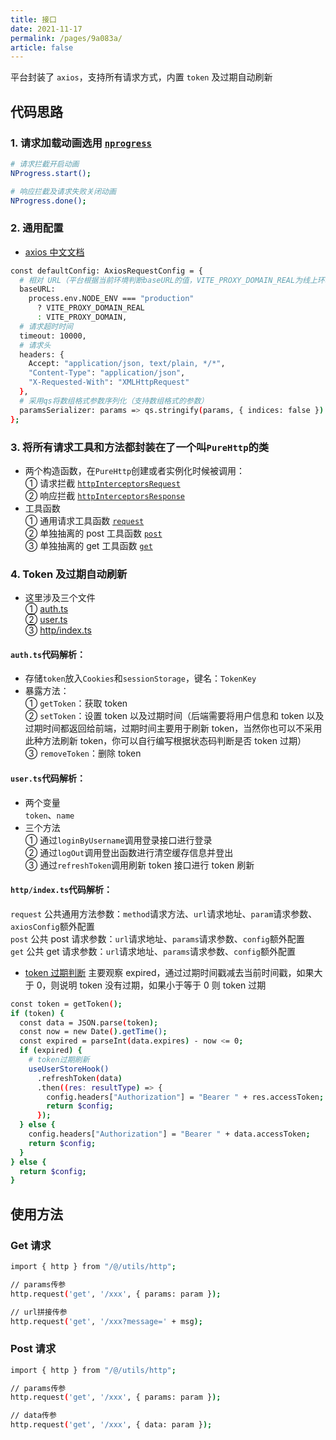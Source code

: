 ```yaml
---
title: 接口
date: 2021-11-17
permalink: /pages/9a083a/
article: false
---
```


平台封装了 `axios`，支持所有请求方式，内置 `token` 及过期自动刷新

## 代码思路

### 1. 请求加载动画选用 [`nprogress`](https://www.npmjs.com/package/nprogress)

```sh
# 请求拦截开启动画
NProgress.start();
```

```sh
# 响应拦截及请求失败关闭动画
NProgress.done();
```

### 2. 通用配置

- [axios 中文文档](http://www.axios-js.com/zh-cn/docs/#axios-request-config-1)

```sh
const defaultConfig: AxiosRequestConfig = {
  # 相对 URL（平台根据当前环境判断baseURL的值，VITE_PROXY_DOMAIN_REAL为线上环境接口地址，VITE_PROXY_DOMAIN为本地开发环境接口代理地址）
  baseURL:
    process.env.NODE_ENV === "production"
      ? VITE_PROXY_DOMAIN_REAL
      : VITE_PROXY_DOMAIN,
  # 请求超时时间
  timeout: 10000,
  # 请求头
  headers: {
    Accept: "application/json, text/plain, */*",
    "Content-Type": "application/json",
    "X-Requested-With": "XMLHttpRequest"
  },
  # 采用qs将数组格式参数序列化（支持数组格式的参数）
  paramsSerializer: params => qs.stringify(params, { indices: false })
};
```

### 3. 将所有请求工具和方法都封装在了一个叫`PureHttp`的类

- 两个构造函数，在`PureHttp`创建或者实例化时候被调用：  
   ① 请求拦截 [`httpInterceptorsRequest`](https://gitee.com/yiming_chang/vue-pure-admin/blob/main/src/utils/http/index.ts#L48) <Badge text="代码"/>  
   ② 响应拦截 [`httpInterceptorsResponse`](https://gitee.com/yiming_chang/vue-pure-admin/blob/main/src/utils/http/index.ts#L91) <Badge text="代码"/>
- 工具函数  
   ① 通用请求工具函数 [`request`](https://gitee.com/yiming_chang/vue-pure-admin/blob/main/src/utils/http/index.ts#L121) <Badge text="代码"/>  
   ② 单独抽离的 post 工具函数 [`post`](https://gitee.com/yiming_chang/vue-pure-admin/blob/main/src/utils/http/index.ts#L148) <Badge text="代码"/>  
   ③ 单独抽离的 get 工具函数 [`get`](https://gitee.com/yiming_chang/vue-pure-admin/blob/main/src/utils/http/index.ts#L157) <Badge text="代码"/>

### 4. Token 及过期自动刷新

- 这里涉及三个文件  
   ① [auth.ts](https://gitee.com/yiming_chang/vue-pure-admin/blob/main/src/utils/auth.ts) <Badge text="代码"/>  
   ② [user.ts](https://gitee.com/yiming_chang/vue-pure-admin/blob/main/src/store/modules/user.ts) <Badge text="代码"/>  
   ③ [http/index.ts](https://gitee.com/yiming_chang/vue-pure-admin/blob/main/src/utils/http/index.ts#L63) <Badge text="代码"/>

#### `auth.ts`代码解析：

- 存储`token`放入`Cookies`和`sessionStorage`，键名：`TokenKey`
- 暴露方法：  
  ① `getToken`：获取 token  
  ② `setToken`：设置 token 以及过期时间（后端需要将用户信息和 token 以及过期时间都返回给前端，过期时间主要用于刷新 token，当然你也可以不采用此种方法刷新 token，你可以自行编写根据状态码判断是否 token 过期）  
  ③ `removeToken`：删除 token

#### `user.ts`代码解析：

- 两个变量  
  `token`、`name`
- 三个方法  
  ① 通过`loginByUsername`调用登录接口进行登录  
  ② 通过`logOut`调用登出函数进行清空缓存信息并登出  
  ③ 通过`refreshToken`调用刷新 token 接口进行 token 刷新

#### `http/index.ts`代码解析：

`request` 公共通用方法参数：`method`请求方法、`url`请求地址、`param`请求参数、`axiosConfig`额外配置  
`post` 公共 post 请求参数：`url`请求地址、`params`请求参数、`config`额外配置  
`get` 公共 get 请求参数：`url`请求地址、`params`请求参数、`config`额外配置

- [token 过期判断](https://gitee.com/yiming_chang/vue-pure-admin/blob/main/src/utils/http/index.ts#L63) <Badge text="代码"/>
  主要观察 expired，通过过期时间戳减去当前时间戳，如果大于 0，则说明 token 没有过期，如果小于等于 0 则 token 过期

```sh
const token = getToken();
if (token) {
  const data = JSON.parse(token);
  const now = new Date().getTime();
  const expired = parseInt(data.expires) - now <= 0;
  if (expired) {
    # token过期刷新
    useUserStoreHook()
      .refreshToken(data)
      .then((res: resultType) => {
        config.headers["Authorization"] = "Bearer " + res.accessToken;
        return $config;
      });
  } else {
    config.headers["Authorization"] = "Bearer " + data.accessToken;
    return $config;
  }
} else {
  return $config;
}
```

## 使用方法

### Get 请求

```sh
import { http } from "/@/utils/http";

// params传参
http.request('get', '/xxx', { params: param });

// url拼接传参
http.request('get', '/xxx?message=' + msg);
```

### Post 请求

```sh
import { http } from "/@/utils/http";

// params传参
http.request('get', '/xxx', { params: param });

// data传参
http.request('get', '/xxx', { data: param });
```
